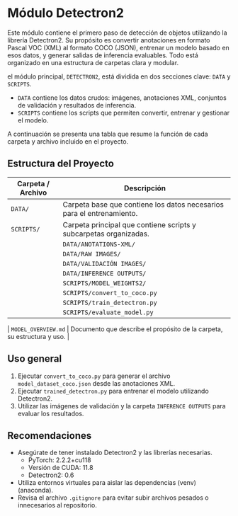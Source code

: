 # Módulo Detectron2

Este módulo contiene el primero paso  de detección de objetos utilizando la librería Detectron2. Su propósito es convertir anotaciones en formato Pascal VOC (XML) al formato COCO (JSON), entrenar un modelo basado en esos datos, y generar salidas de inferencia evaluables. Todo está organizado en una estructura de carpetas clara y modular.

el módulo principal, `DETECTRON2`, está dividida en dos secciones clave: `DATA` y `SCRIPTS`.  
- `DATA` contiene los datos crudos: imágenes, anotaciones XML, conjuntos de validación y resultados de inferencia.  
- `SCRIPTS` contiene los scripts que permiten convertir, entrenar y gestionar el modelo.

A continuación se presenta una tabla que resume la función de cada carpeta y archivo incluido en el proyecto.

## Estructura del Proyecto

| Carpeta / Archivo             | Descripción                                                                 |
|------------------------------|-----------------------------------------------------------------------------|
| `DATA/`                      | Carpeta base que contiene los datos necesarios para el entrenamiento.       |
| `SCRIPTS/`                   | Carpeta principal que contiene scripts y subcarpetas organizadas.          |
    | `DATA/ANOTATIONS-XML/`    | Anotaciones en formato Pascal VOC (`.xml`) correspondientes a las imágenes.|
    | `DATA/RAW IMAGES/`        | Imágenes originales sin procesar utilizadas para entrenamiento.            |
    | `DATA/VALIDACIÓN IMAGES/` | Imágenes utilizadas para validar el modelo después del entrenamiento. |
    | `DATA/INFERENCE OUTPUTS/` | Carpeta donde se almacenan las salidas generadas por el modelo tras la inferencia. |
    | `SCRIPTS/MODEL_WEIGHTS2/`    | Carpeta donde se guarda el modelo entrenado (`model_final.pth`), checkpoints y métricas (`metrics.json`). |
    | `SCRIPTS/convert_to_coco.py` | Script encargado de convertir las anotaciones `.xml` y las imágenes a un dataset en formato COCO (`.json`). |
    | `SCRIPTS/train_detectron.py` | Script de entrenamiento: registra el dataset, configura los parámetros y guarda el modelo entrenado. |
    | `SCRIPTS/evaluate_model.py`  | Script de evaluacion: realiza inferencia sobre imágenes usando el modelo final, dibuja las detecciones con colores por clase si el score es ≥ 0.75, y guarda los resultados visuales y un resumen en un archivo .txt. |

| `MODEL_OVERVIEW.md`                  | Documento que describe el propósito de la carpeta, su estructura y uso.     |

## Uso general

1. Ejecutar `convert_to_coco.py` para generar el archivo `model_dataset_coco.json` desde las anotaciones XML.
2. Ejecutar `trained_detectron.py` para entrenar el modelo utilizando Detectron2.
3. Utilizar las imágenes de validación y la carpeta `INFERENCE OUTPUTS` para evaluar los resultados.

## Recomendaciones

- Asegúrate de tener instalado Detectron2 y las librerías necesarias.
    - PyTorch: 2.2.2+cu118
    - Versión de CUDA: 11.8
    - Detectron2: 0.6
- Utiliza entornos virtuales para aislar las dependencias (venv) (anaconda).
- Revisa el archivo `.gitignore` para evitar subir archivos pesados o innecesarios al repositorio.

